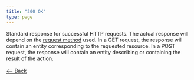 ```yaml
---
title: "200 OK"
type: page
---
```

Standard response for successful HTTP requests. The actual response will depend on the [request method](https://en.wikipedia.org/wiki/HTTP#Request_methods) used. In a GET request, the response will contain an entity corresponding to the requested resource. In a POST request, the response will contain an entity describing or containing the result of the action.<br /><br />[<-- Back](../../http_codes.md)